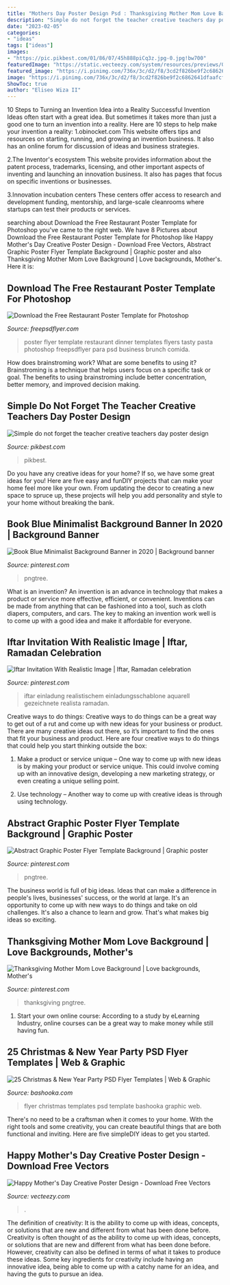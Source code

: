 ```yaml
---
title: "Mothers Day Poster Design Psd : Thanksgiving Mother Mom Love Background"
description: "Simple do not forget the teacher creative teachers day poster design"
date: "2023-02-05"
categories:
- "ideas"
tags: ["ideas"]
images:
- "https://pic.pikbest.com/01/86/07/45h888piCq3z.jpg-0.jpg!bw700"
featuredImage: "https://static.vecteezy.com/system/resources/previews/000/965/371/original/happy-mother-s-day-creative-poster-design-vector.jpg"
featured_image: "https://i.pinimg.com/736x/3c/d2/f8/3cd2f826be9f2c6862641dfaafcfb9c2.jpg"
image: "https://i.pinimg.com/736x/3c/d2/f8/3cd2f826be9f2c6862641dfaafcfb9c2.jpg"
ShowToc: true
author: "Eliseo Wiza II"
---
```



10 Steps to Turning an Invention Idea into a Reality
Successful Invention Ideas often start with a great idea. But sometimes it takes more than just a good one to turn an invention into a reality. Here are 10 steps to help make your invention a reality:
1.obinocket.com This website offers tips and resources on starting, running, and growing an invention business. It also has an online forum for discussion of ideas and business strategies.

2.The Inventor's ecosystem This website provides information about the patent process, trademarks, licensing, and other important aspects of inventing and launching an innovation business. It also has pages that focus on specific inventions or businesses.

3.Innovation incubation centers These centers offer access to research and development funding, mentorship, and large-scale cleanrooms where startups can test their products or services.

	

		
searching about Download the Free Restaurant Poster Template for Photoshop you've came to the right web. We have 8 Pictures about Download the Free Restaurant Poster Template for Photoshop like Happy Mother&#039;s Day Creative Poster Design - Download Free Vectors, Abstract Graphic Poster Flyer Template Background | Graphic poster and also Thanksgiving Mother Mom Love Background | Love backgrounds, Mother&#039;s. Here it is:
		
    
## Download The Free Restaurant Poster Template For Photoshop

<img loading=lazy src="https://freepsdflyer.com/wp-content/uploads/2017/05/Tasty-Dinner-FREE-Poster-Template-FreePSDFlyer-com.jpg" onerror="this.onerror=null;this.src='https://tse3.mm.bing.net/th?id=OIP.A7U9eoaX913vjiVe-205KwHaLF&amp;pid=15.1';" alt="Download the Free Restaurant Poster Template for Photoshop">

_Source: freepsdflyer.com_

>poster flyer template restaurant dinner templates flyers tasty pasta photoshop freepsdflyer para psd business brunch comida. 

	

How does brainstroming work? What are some benefits to using it?
Brainstroming is a technique that helps users focus on a specific task or goal. The benefits to using brainstroming include better concentration, better memory, and improved decision making.

    
## Simple Do Not Forget The Teacher Creative Teachers Day Poster Design

<img loading=lazy src="https://pic.pikbest.com/01/86/07/45h888piCq3z.jpg-0.jpg!bw700" onerror="this.onerror=null;this.src='https://tse3.mm.bing.net/th?id=OIP.VOggBCkyxKzhPzab19wucQHaLJ&amp;pid=15.1';" alt="Simple do not forget the teacher creative teachers day poster design">

_Source: pikbest.com_

>pikbest. 

	

Do you have any creative ideas for your home? If so, we have some great ideas for you! Here are five easy and funDIY projects that can make your home feel more like your own. From updating the decor to creating a new space to spruce up, these projects will help you add personality and style to your home without breaking the bank.

    
## Book Blue Minimalist Background Banner In 2020 | Background Banner

<img loading=lazy src="https://i.pinimg.com/736x/3c/d2/f8/3cd2f826be9f2c6862641dfaafcfb9c2.jpg" onerror="this.onerror=null;this.src='https://tse2.mm.bing.net/th?id=OIP.NBIJYrlnQmswOCKrsqs3_QHaLH&amp;pid=15.1';" alt="Book Blue Minimalist Background Banner in 2020 | Background banner">

_Source: pinterest.com_

>pngtree. 

	

What is an invention?
An invention is an advance in technology that makes a product or service more effective, efficient, or convenient. Inventions can be made from anything that can be fashioned into a tool, such as cloth diapers, computers, and cars. The key to making an invention work well is to come up with a good idea and make it affordable for everyone.

    
## Iftar Invitation With Realistic Image | Iftar, Ramadan Celebration

<img loading=lazy src="https://i.pinimg.com/736x/fe/3c/77/fe3c772b44afb1dda375c71ef8b54055.jpg" onerror="this.onerror=null;this.src='https://tse4.mm.bing.net/th?id=OIP.H6pG1cRaJyUp4G_-d8ZGsAHaHa&amp;pid=15.1';" alt="Iftar Invitation With Realistic Image | Iftar, Ramadan celebration">

_Source: pinterest.com_

>iftar einladung realistischem einladungsschablone aquarell gezeichnete realista ramadan. 

	

Creative ways to do things:
Creative ways to do things can be a great way to get out of a rut and come up with new ideas for your business or product. There are many creative ideas out there, so it’s important to find the ones that fit your business and product. Here are four creative ways to do things that could help you start thinking outside the box:
1. Make a product or service unique – One way to come up with new ideas is by making your product or service unique. This could involve coming up with an innovative design, developing a new marketing strategy, or even creating a unique selling point.

2. Use technology – Another way to come up with creative ideas is through using technology.

    
## Abstract Graphic Poster Flyer Template Background | Graphic Poster

<img loading=lazy src="https://i.pinimg.com/736x/eb/4c/b1/eb4cb1e58809da9031e3ab75ba0963b4.jpg" onerror="this.onerror=null;this.src='https://tse4.mm.bing.net/th?id=OIP.6pv4HfudUhEj8uYlgzJCiAHaK4&amp;pid=15.1';" alt="Abstract Graphic Poster Flyer Template Background | Graphic poster">

_Source: pinterest.com_

>pngtree. 

	

The business world is full of big ideas. Ideas that can make a difference in people's lives, businesses' success, or the world at large. It's an opportunity to come up with new ways to do things and take on old challenges. It's also a chance to learn and grow. That's what makes big ideas so exciting.

    
## Thanksgiving Mother Mom Love Background | Love Backgrounds, Mother&#039;s

<img loading=lazy src="https://i.pinimg.com/736x/48/a7/8f/48a78f4f2e399793912a528ed6ef9aa5.jpg" onerror="this.onerror=null;this.src='https://tse3.mm.bing.net/th?id=OIP.rmLBDSzTK_oO8_dDDfDtDgHaLH&amp;pid=15.1';" alt="Thanksgiving Mother Mom Love Background | Love backgrounds, Mother&#039;s">

_Source: pinterest.com_

>thanksgiving pngtree. 

	

1. Start your own online course: According to a study by eLearning Industry, online courses can be a great way to make money while still having fun.

    
## 25 Christmas &amp; New Year Party PSD Flyer Templates | Web &amp; Graphic

<img loading=lazy src="http://bashooka.com/wp-content/uploads/2013/12/a4-christmas-flyer.jpg" onerror="this.onerror=null;this.src='https://tse2.mm.bing.net/th?id=OIP.rMxdBTdihw0gdfSTsyXRwwHaKy&amp;pid=15.1';" alt="25 Christmas &amp; New Year Party PSD Flyer Templates | Web &amp; Graphic">

_Source: bashooka.com_

>flyer christmas templates psd template bashooka graphic web. 

	

There's no need to be a craftsman when it comes to your home. With the right tools and some creativity, you can create beautiful things that are both functional and inviting. Here are five simpleDIY ideas to get you started.

    
## Happy Mother&#039;s Day Creative Poster Design - Download Free Vectors

<img loading=lazy src="https://static.vecteezy.com/system/resources/previews/000/965/371/original/happy-mother-s-day-creative-poster-design-vector.jpg" onerror="this.onerror=null;this.src='https://tse2.mm.bing.net/th?id=OIP.9BWuhMD3NqLu4FnCTIMbJgHaLH&amp;pid=15.1';" alt="Happy Mother&#039;s Day Creative Poster Design - Download Free Vectors">

_Source: vecteezy.com_

>. 

	

The definition of creativity: It is the ability to come up with ideas, concepts, or solutions that are new and different from what has been done before.
Creativity is often thought of as the ability to come up with ideas, concepts, or solutions that are new and different from what has been done before. However, creativity can also be defined in terms of what it takes to produce these ideas. Some key ingredients for creativity include having an innovative idea, being able to come up with a catchy name for an idea, and having the guts to pursue an idea.

